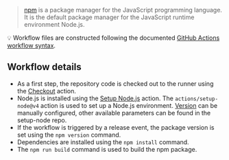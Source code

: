 > [npm][npm] is a package manager for the JavaScript programming language. It is the default package manager for the JavaScript runtime environment Node.js.

:bulb: Workflow files are constructed following the documented [GitHub Actions workflow syntax][workflowsyntax].

## Workflow details

- As a first step, the repository code is checked out to the runner using the [Checkout][checkout] action.
- Node.js is installed using the [Setup Node.js][setupnode] action. The `actions/setup-node@v4` action is used to set up a Node.js environment. [Version][nodeversion] can be manually configured, other available parameters can be found in the setup-node repo.
- If the workflow is triggered by a release event, the package version is set using the `npm version` command.
- Dependencies are installed using the `npm install` command.
- The `npm run build` command is used to build the npm package.

[checkout]: https://github.com/marketplace/actions/checkout
[npm]: https://www.npmjs.com/
[setupnode]: https://github.com/marketplace/actions/setup-node-js-environment
[nodeversion]: https://github.com/actions/setup-node#usage
[workflowsyntax]: https://docs.github.com/en/enterprise-cloud@latest/actions/writing-workflows